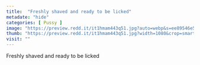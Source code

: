 ```yaml
---
title:  "Freshly shaved and ready to be licked"
metadate: "hide"
categories: [ Pussy ]
image: "https://preview.redd.it/it1hmam443q51.jpg?auto=webp&s=ee89546e518c414b18b7a35436c8490c132b524e"
thumb: "https://preview.redd.it/it1hmam443q51.jpg?width=1080&crop=smart&auto=webp&s=f2111b13f36ffdc2e680cb741149876fec0de3bb"
visit: ""
---
```

Freshly shaved and ready to be licked
